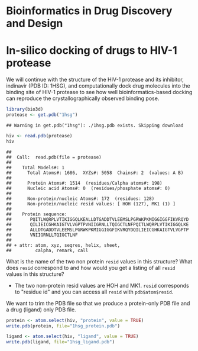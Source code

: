 Bioinformatics in Drug Discovery and Design
================

In-silico docking of drugs to HIV-1 protease
============================================

We will continue with the structure of the HIV-1 protease and its inhibitor, indinavir (PDB ID: 1HSG), and computationally dock drug molecules into the binding site of HIV-1 protease to see how well bioinformatics-based docking can reproduce the crystallographically observed binding pose.

``` r
library(bio3d)
protease <- get.pdb("1hsg")
```

    ## Warning in get.pdb("1hsg"): ./1hsg.pdb exists. Skipping download

``` r
hiv <- read.pdb(protease)
hiv
```

    ## 
    ##  Call:  read.pdb(file = protease)
    ## 
    ##    Total Models#: 1
    ##      Total Atoms#: 1686,  XYZs#: 5058  Chains#: 2  (values: A B)
    ## 
    ##      Protein Atoms#: 1514  (residues/Calpha atoms#: 198)
    ##      Nucleic acid Atoms#: 0  (residues/phosphate atoms#: 0)
    ## 
    ##      Non-protein/nucleic Atoms#: 172  (residues: 128)
    ##      Non-protein/nucleic resid values: [ HOH (127), MK1 (1) ]
    ## 
    ##    Protein sequence:
    ##       PQITLWQRPLVTIKIGGQLKEALLDTGADDTVLEEMSLPGRWKPKMIGGIGGFIKVRQYD
    ##       QILIEICGHKAIGTVLVGPTPVNIIGRNLLTQIGCTLNFPQITLWQRPLVTIKIGGQLKE
    ##       ALLDTGADDTVLEEMSLPGRWKPKMIGGIGGFIKVRQYDQILIEICGHKAIGTVLVGPTP
    ##       VNIIGRNLLTQIGCTLNF
    ## 
    ## + attr: atom, xyz, seqres, helix, sheet,
    ##         calpha, remark, call

What is the name of the two non protein `resid` values in this structure? What does `resid` correspond to and how would you get a listing of all `resid` values in this structure?

-   The two non-protein resid values are HOH and MK1. `resid` corresponds to "residue id" and you can access all `resid` with `pdb$atom$resid`.

We want to trim the PDB file so that we produce a protein-only PDB file and a drug (ligand) only PDB file.

``` r
protein <- atom.select(hiv, "protein", value = TRUE)
write.pdb(protein, file="1hsg_protein.pdb")
```

``` r
ligand <- atom.select(hiv, "ligand", value = TRUE)
write.pdb(ligand, file="1hsg_ligand.pdb")
```
